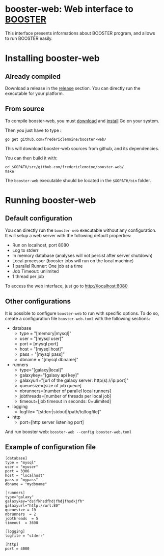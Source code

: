 # booster-web: Web interface to [BOOSTER](http://booster.c3bi.pasteur.fr)
This interface presents informations about BOOSTER program, and allows to run BOOSTER easily.

# Installing booster-web
## Already compiled
Download a release in the [release](https://github.com/fredericlemoine/booster-web/releases) section. You can directly run the executable for your platform.

## From source
To compile booster-web, you must [download](https://golang.org/dl/) and [install](https://golang.org/doc/install) Go on your system.

Then you just have to type :
```
go get github.com/fredericlemoine/booster-web/
```
This will download booster-web sources from github, and its dependencies.

You can then build it with:
```
cd $GOPATH/src/github.com/fredericlemoine/booster-web/
make
```

The `booster-web` executable should be located in the `$GOPATH/bin` folder.

# Running booster-web
## Default configuration
You can directly run the `booster-web` executable without any configuration. It will setup a web server with the following default properties:
* Run on localhost, port 8080
* Log to stderr
* In memory database (analyses will not persist after server shutdown)
* Local processor (booster jobs will run on the local machine)
* 1 parallel Runner: One job at a time
* Job Timeout: unlimited
* 1 thread per job

To access the web interface, just go to [http://localhost:8080](http://localhost:8080)

## Other configurations
It is possible to configure `booster-web` to run with specific options. To do so, create a configuration file `booster-web.toml` with the following sections:
* database
  * type = "[memory|mysql]"
  * user = "[mysql user]"
  * port = [mysql port]
  * host = "[mysql host]"
  * pass = "[mysql pass]"
  * dbname = "[mysql dbname]"
* runners
  * type="[galaxy|local]"
  * galaxykey="[galaxy api key]"
  * galaxyurl="[url of the galaxy server: http(s)://ip:port]"
  * queuesize=[size of job queue]
  * nbrunners=[number of parallel local runners]
  * jobthreads=[number of threads per local job]
  * timeout=[job timeout in seconds: 0=ulimited]
* logging
  * logfile= "[stderr|stdout|/path/to/logfile]"
* http
  * port=[http server listening port]
  
And run booster web: `booster-web --config booster-web.toml`

## Example of configuration file
```
[database]
type = "mysql"
user = "myuser"
port = 3306
host = "localhost"
pass = "mypass"
dbname = "mydbname"

[runners]
type="galaxy"
galaxykey="dsjfkhsdfhdjfhdjfhsdkjfh"
galaxyurl="http://url:80"
queuesize = 10
nbrunners  = 2
jobthreads  = 5
timeout  = 3600

[logging]
logfile = "stderr"

[http]
port = 4000
```
